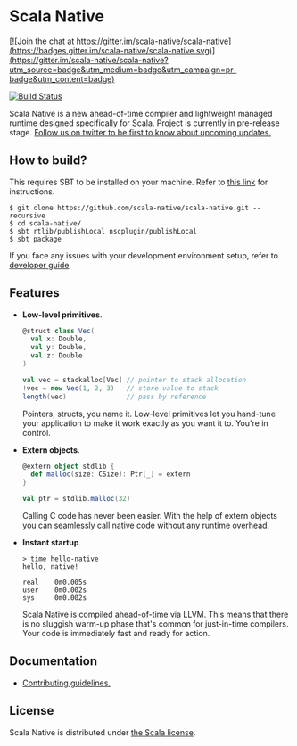 # Scala Native

[![Join the chat at https://gitter.im/scala-native/scala-native](https://badges.gitter.im/scala-native/scala-native.svg)](https://gitter.im/scala-native/scala-native?utm_source=badge&utm_medium=badge&utm_campaign=pr-badge&utm_content=badge)

[![Build Status](https://travis-ci.org/scala-native/scala-native.png?branch=master)](https://travis-ci.org/scala-native/scala-native)

Scala Native is a new ahead-of-time compiler and lightweight managed runtime
designed specifically for Scala. Project is currently in pre-release stage.
[Follow us on twitter to be first to know about upcoming
updates.](http://twitter.com/scala_native)

## How to build?

This requires SBT to be installed on your machine. Refer to [this link](http://www.scala-sbt.org/release/docs/Setup.html) for instructions.

```
$ git clone https://github.com/scala-native/scala-native.git --recursive
$ cd scala-native/
$ sbt rtlib/publishLocal nscplugin/publishLocal
$ sbt package
```

If you face any issues with your development environment setup, refer to [developer guide](docs/develop.md)

## Features

* **Low-level primitives**.

  ```scala
  @struct class Vec(
    val x: Double,
    val y: Double,
    val z: Double
  )

  val vec = stackalloc[Vec] // pointer to stack allocation
  !vec = new Vec(1, 2, 3)   // store value to stack
  length(vec)               // pass by reference
  ```

  Pointers, structs, you name it. Low-level primitives
  let you hand-tune your application to make it work
  exactly as you want it to. You're in control.

* **Extern objects**.

  ```scala
  @extern object stdlib {
    def malloc(size: CSize): Ptr[_] = extern
  }

  val ptr = stdlib.malloc(32)
  ```

  Calling C code has never been easier.
  With the help of extern objects you can
  seamlessly call native code without any
  runtime overhead.

* **Instant startup**.

  ```
  > time hello-native
  hello, native!

  real    0m0.005s
  user    0m0.002s
  sys     0m0.002s
  ```

  Scala Native is compiled ahead-of-time via LLVM.
  This means that there is no sluggish warm-up
  phase that's common for just-in-time compilers.
  Your code is immediately fast and ready for action.

## Documentation

* [Contributing guidelines.](/docs/contributing.md)

## License

Scala Native is distributed under [the Scala license](
https://github.com/scala-native/scala-native/blob/master/LICENSE).
